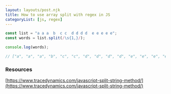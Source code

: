 ```yaml
---
layout: layouts/post.njk
title: How to use array split with regex in JS
categoryList: [js, regex]
---
```


```jsx
const list = "a a a  b  c c  d d d d  e e e e e";
const words = list.split(/\s{1,}/);

console.log(words);

// ["a", "a", "a", "b", "c", "c", "d", "d", "d", "d", "e", "e", "e", "e", "e"]
```

### Resources

[https://www.tracedynamics.com/javascript-split-string-method/](https://www.tracedynamics.com/javascript-split-string-method/)
